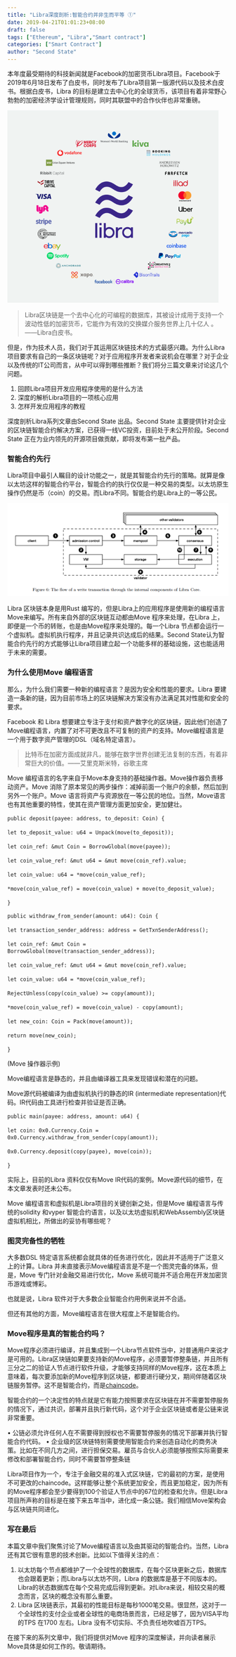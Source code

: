 ```yaml
---
title: "Libra深度剖析:智能合约并非生而平等 ①"
date: 2019-04-21T01:01:23+08:00
draft: false
tags: ["Ethereum", "Libra","Smart contract"]
categories: ["Smart Contract"]
author: "Second State"
---
```


本年度最受期待的科技新闻就是Facebook的加密货币Libra项目。Facebook于2019年6月18日发布了白皮书，同时发布了Libra项目第一版源代码以及技术白皮书。根据白皮书，Libra 的目标是建立去中心化的全球货币，该项目有着非常野心勃勃的加密经济学设计管理规则，同时其联盟中的合作伙伴也非常重磅。

![](/images/20190621-Libra-first-impressions-01.png)

>Libra区块链是一个去中心化的可编程的数据库，其被设计成用于支持一个波动性低的加密货币，它能作为有效的交换媒介服务世界上几十亿人 。——Libra白皮书。

但是，作为技术人员，我们对于其运用区块链技术的方式最感兴趣。为什么Libra项目要求有自己的一条区块链呢？对于应用程序开发者来说机会在哪里？对于企业以及传统的IT公司而言，从中可以得到哪些推断？我们将分三篇文章来讨论这几个问题。

1.	回顾Libra项目开发应用程序使用的是什么方法
2.	深度的解析Libra项目的一项核心应用
3.	怎样开发应用程序的教程

深度剖析Libra系列文章由Second State 出品。Second State 主要提供针对企业的区块链智能合约解决方案，已获得一线VC投资，目前处于未公开阶段。Second State 正在为业内领先的开源项目做贡献，即将发布第一批产品。
 
### 智能合约先行

Libra项目中最引人瞩目的设计功能之一，就是其智能合约先行的策略。就算是像以太坊这样的智能合约平台，智能合约的执行仅仅是一种交易的类型。以太坊原生操作仍然是币（coin）的交易。而Libra不同。智能合约是Libra上的一等公民。

![](/images/20190621-Libra-first-impressions-02.png)

Libra 区块链本身是用Rust 编写的，但是Libra上的应用程序是使用新的编程语言Move来编写。所有来自外部的区块链互动都由Move 程序来处理，在Libra 上，即便是一个币的转账，也是由Move程序来处理的。每一个Libra 节点都会运行一个虚拟机。虚拟机执行程序，并且记录共识达成后的结果。Second State认为智能合约先行的方式能够让Libra项目建立起一个功能多样的基础设施，这也能适用于未来的需要。

### 为什么使用Move 编程语言

那么，为什么我们需要一种新的编程语言？是因为安全和性能的要求。Libra 要建造一条新的链，因为目前市场上的区块链解决方案没有办法满足其对性能和安全的要求。
 
Facebook 和 Libra 想要建立专注于支付和资产数字化的区块链，因此他们创造了Move编程语言，内置了对不可更改且不可复制的资产的支持。Move编程语言是一个用于数字资产管理的DSL（域名特定语言）。

> 比特币在加密方面成就非凡，能够在数字世界创建无法复制的东西，有着非常巨大的价值。——艾里克斯米特，谷歌主席

Move 编程语言的名字来自于Move本身支持的基础操作器。Move操作器负责移动资产。Move  消除了原本常见的两步操作：减掉前面一个账户的余额，然后加到另外一个账户。Move 语言将资产与资源放在一等公民的地位。当然，Move语言也有其他重要的特性，使其在资产管理方面更加安全，更加健壮。

```
public deposit(payee: address, to_deposit: Coin) { 

let to_deposit_value: u64 = Unpack(move(to_deposit)); 

let coin_ref: &mut Coin = BorrowGlobal(move(payee)); 

let coin_value_ref: &mut u64 = &mut move(coin_ref).value; 

let coin_value: u64 = *move(coin_value_ref); 

*move(coin_value_ref) = move(coin_value) + move(to_deposit_value); 

}
```

```
public withdraw_from_sender(amount: u64): Coin { 

let transaction_sender_address: address = GetTxnSenderAddress(); 

let coin_ref: &mut Coin = BorrowGlobal(move(transaction_sender_address)); 

let coin_value_ref: &mut u64 = &mut move(coin_ref).value; 

let coin_value: u64 = *move(coin_value_ref); 

RejectUnless(copy(coin_value) >= copy(amount));

*move(coin_value_ref) = move(coin_value) - copy(amount); 

let new_coin: Coin = Pack(move(amount));

return move(new_coin); 

}
```

(Move 操作器示例)

Move编程语言是静态的，并且由编译器工具来发现错误和潜在的问题。

Move源代码被编译为由虚拟机执行的静态的IR (intermediate representation)代码。IR代码由工具进行检查并验证是否正确。

```
public main(payee: address, amount: u64) { 

let coin: 0x0.Currency.Coin = 0x0.Currency.withdraw_from_sender(copy(amount)); 

0x0.Currency.deposit(copy(payee), move(coin)); 

}
```

实际上，目前的Libra 资料仅仅有Move IR代码的案例。Move源代码的细节，在本文章发表时还未公布。

Move 编程语言和虚拟机是Libra项目的关键创新之处，但是Move 编程语言与传统的solidity 和vyper 智能合约语言，以及以太坊虚拟机和WebAssembly区块链虚拟机相比，所做出的妥协有哪些呢？

### 图灵完备性的牺牲
 
大多数DSL 特定语言系统都会就具体的任务进行优化，因此并不适用于广泛意义上的计算。Libra 并未直接表示Move编程语言是不是一个图灵完备的体系，但是，Move 专门针对金融交易进行优化，Move 系统可能并不适合用在开发加密货币游戏或博彩。

也就是说，Libra 软件对于大多数企业智能合约用例来说并不合适。

但还有其他的方面，Move编程语言在很大程度上不是智能合约。
 
### Move程序是真的智能合约吗？

Move程序必须进行编译，并且集成到一个Libra节点软件当中，对普通用户来说才是可用的。Libra区块链如果要支持新的Move程序，必须要暂停整条链，并且所有三分之二的验证人节点进行软件升级，才能够支持同样的Move程序，这在本质上意味着，每次要添加新的Move程序到区块链，都要进行硬分叉，期间伴随着区块链服务暂停。这不是智能合约，而是[chaincode](https://hyperledger-fabric.readthedocs.io/en/release-1.4/chaincode.html)。

智能合约的一个决定性的特点就是它有能力按照要求在区块链在并不需要暂停服务的情况下，通过共识，部署并且执行新代码，这个对于企业区块链或者是公链来说非常重要。

•	公链必须允许任何人在不需要得到授权也不需要暂停服务的情况下部署并执行智能合约代码。
•	企业级的区块链特别需要使用智能合约来创造自动化的商务决策。比如在不同几方之间，进行担保交易。雇员与合伙人必须能够按照实际需要来修改和部署智能合约，同时不需要暂停整条链
 
Libra项目作为一个，专注于金融交易的准入式区块链，它的最初的方案，是使用不可更改的chaincode。这样能够让整个系统更加安全，而且更加稳定，因为所有的Move程序都会至少要得到100个验证人节点中的67位的检查和允许。但是Libra项目所声称的目标是在接下来五年当中，进化成一条公链。我们相信Move架构会与区块链共同进化。

### 写在最后

本篇文章中我们聚焦讨论了Move编程语言以及由其驱动的智能合约。当然，Libra还有其它很有意思的技术创新。比如以下值得关注的点：

1.	以太坊每个节点都维护了一个全球性的数据库，在每个区块更新之后，数据库也会跟着更新；而Libra与以太坊不同，Libra 的数据库是基于不同版本的。Libra的状态数据库在每个交易完成后得到更新。对Libra来说，相较交易的概念而言，区块的概念没有那么重要。
2.	Libra 区块链表示，其最初的性能目标是每秒1000笔交易。很显然，这对于一个全球性的支付企业或者全球性的电商场景而言，已经足够了，因为VISA平均的TPS 在1700 左右。Libra 没有不切实际、不负责任地吹嘘百万TPS。
 
在接下来的系列文章中，我们将提供对Move 程序的深度解读，并向读者展示Move具体是如何工作的。敬请期待。
 


